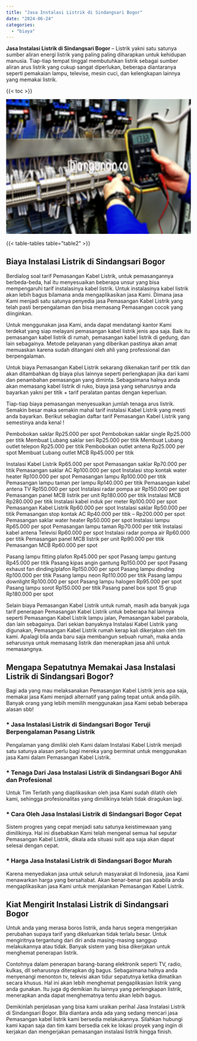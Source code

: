 ```yaml
---
title: "Jasa Instalasi Listrik di Sindangsari Bogor"
date: "2024-06-24"
categories: 
  - "biaya"
---
```


**Jasa Instalasi Listrik di Sindangsari Bogor** – Listrik yakni satu satunya sumber aliran energi listrik yang paling paling diharapkan untuk kehidupan manusia. Tiap-tiap tempat tinggal membutuhkan listrik sebagai sumber aliran arus listrik yang cukup sangat diperlukan, beberapa diantaranya seperti pemakaian lampu, televise, mesin cuci, dan kelengkapan lainnya yang memakai listrik.

{{< toc >}}

![Jasa Instalasi Listrik di Sindangsari Bogor](/images/instalasi-listrik-murah05.png)

{{< table-tables table="table2" >}}

## Biaya Instalasi Listrik di Sindangsari Bogor

Berdialog soal tarif Pemasangan Kabel Listrik, untuk pemasangannya berbeda-beda, hal itu menyesuaikan beberapa unsur yang bisa mempengaruhi tarif instalasinya kabel listrik. Untuk instalasinya kabel listrik akan lebih bagus bilamana anda mengaplikasikan jasa Kami. Dimana jasa Kami menjadi satu satunya penyedia jasa Pemasangan Kabel Listrik yang telah pasti berpengalaman dan bisa memasang Pemasangan cocok yang diinginkan.

Untuk menggunakan jasa Kami, anda dapat mendatangi kantor Kami terdekat yang siap melayani pemasangan kabel listrik jenis apa saja. Baik itu pemasangan kabel listrik di rumah, pemasangan kabel listrik di gedung, dan lain sebagainya. Metode pelayanan yang diberikan pastinya akan amat memuaskan karena sudah ditangani oleh ahli yang professional dan berpengalaman.

Untuk biaya Pemasangan Kabel Listrik sekarang dikenakan tarif per titik dan akan ditambahkan dg biaya plus lainnya seperti perlengkapan jika dari kami dan penambahan pemasangan yang diminta. Sebagaimana halnya anda akan memasang kabel listrik di ruko, biaya jasa yang seharusnya anda bayarkan yakni per titik + tarif peralatan pantas dengan keperluan.

Tiap-tiap biaya pemasangan menyesuaikan jumlah tenaga arus listrik. Semakin besar maka semakin mahal tarif instalasi Kabel Listrik yang mesti anda bayarkan. Berikut sebagian daftar tarif Pemasangan Kabel Listrik yang semestinya anda kenal !

Pembobokan saklar Rp25.000 per spot Pembobokan saklar single Rp25.000 per titik Membuat Lubang saklar seri Rp25.000 per titik Membuat Lubang outlet telepon Rp25.000 per titik Pembobokan outlet antena Rp25.000 per spot Membuat Lubang outlet MCB Rp45.000 per titik

Instalasi Kabel Listrik Rp65.000 per spot Pemasangan saklar Rp70.000 per titik Pemasangan saklar AC Rp100.000 per spot Instalasi stop kontak water heater Rp100.000 per spot Pemasangan lampu Rp100.000 per titik Pemasangan lampu taman per lampu Rp140.000 per titik Pemasangan kabel antena TV Rp150.000 per spot Instalasi radar pompa air Rp150.000 per spot Pemasangan panel MCB listrik per unit Rp180.000 per titik Instalasi MCB Rp280.000 per titik Instalasi kabel induk per meter Rp100.000 per spot Pemasangan Kabel Listrik Rp60.000 per spot Instalasi saklar Rp50.000 per titik Pemasangan stop kontak AC Rp40.000 per titik – Rp200.000 per spot Pemasangan saklar water heater Rp50.000 per spot Instalasi lampu Rp65.000 per spot Pemasangan lampu taman Rp70.000 per titik Instalasi kabel antena Televisi Rp60.000 per spot Instalasi radar pompa air Rp60.000 per titik Pemasangan panel MCB listrik per unit Rp90.000 per titik Pemasangan MCB Rp60.000 per spot

Pasang lampu fitting plafon Rp45.000 per spot Pasang lampu gantung Rp45.000 per titik Pasang kipas angin gantung Rp150.000 per spot Pasang exhaust fan dinding/plafon Rp150.000 per spot Pasang lampu dinding Rp100.000 per titik Pasang lampu neon Rp110.000 per titik Pasang lampu downlight Rp100.000 per spot Pasang lampu halogen Rp95.000 per spot Pasang lampu sorot Rp150.000 per titik Pasang panel box spot 15 grup Rp180.000 per spot

Selain biaya Pemasangan Kabel Listrik untuk rumah, masih ada banyak juga tarif penerapan Pemasangan Kabel Listrik untuk beberapa hal lainnya seperti Pemasangan Kabel Listrik lampu jalan, Pemasangan kabel parabola, dan lain sebagainya. Dari sekian banyaknya Instalasi Kabel Listrik yang digunakan, Pemasangan Kabel Listrik rumah kerap kali dikerjakan oleh tim kami. Apalagi bila anda baru saja membangun sebuah rumah, maka anda seharusnya untuk memasang listrik dan menerapkan jasa ahli untuk memasangnya.

## Mengapa Sepatutnya Memakai Jasa Instalasi Listrik di Sindangsari Bogor?

Bagi ada yang mau melaksanakan Pemasangan Kabel Listrik jenis apa saja, memakai jasa Kami menjadi alternatif yang paling tepat untuk anda pilih. Banyak orang yang lebih memilih menggunakan jasa Kami sebab beberapa alasan sbb!

### \* Jasa Instalasi Listrik di Sindangsari Bogor Teruji Berpengalaman Pasang Listrik

Pengalaman yang dimiliki oleh Kami dalam Instalasi Kabel Listrik menjadi satu satunya alasan perlu bagi mereka yang berminat untuk menggunakan jasa Kami dalam Pemasangan Kabel Listrik.

### \* Tenaga Dari Jasa Instalasi Listrik di Sindangsari Bogor Ahli dan Profesional

Untuk Tim Terlatih yang diaplikasikan oleh jasa Kami sudah dilatih oleh kami, sehingga profesionalitas yang dimilikinya telah tidak diragukan lagi.

### \* Cara Oleh Jasa Instalasi Listrik di Sindangsari Bogor Cepat

Sistem progres yang cepat menjadi satu satunya keistimewaan yang dimilikinya. Hal ini disebabkan Kami telah mengenal semua hal seputar Pemasangan Kabel Listrik, dikala ada situasi sulit apa saja akan dapat selesai dengan cepat.

### \* Harga Jasa Instalasi Listrik di Sindangsari Bogor Murah

Karena menyediakan jasa untuk seluruh masyarakat di Indonesia, jasa Kami menawarkan harga yang bersahabat. Akan benar-benar pas apabila anda mengaplikasikan jasa Kami untuk menjalankan Pemasangan Kabel Listrik.

## Kiat Mengirit Instalasi Listrik di Sindangsari Bogor


Untuk anda yang merasa boros listrik, anda harus segera mengerjakan perubahan supaya tarif yang dikeluarkan tidak terlalu besar. Untuk mengiritnya tergantung dari diri anda masing-masing sanggup melakukannya atau tidak. Banyak sistem yang bisa dikerjakan untuk menghemat penerapan listrik.

Contohnya dalam penerapan barang-barang elektronik seperti TV, radio, kulkas, dll seharusnya diterapkan dg bagus. Sebagaimana halnya anda menyenangi menonton tv, televisi akan tidur sepatutnya ketika dimatikan secara khusus. Hal ini akan lebih menghemat pengaplikasian listrik yang anda gunakan. Itu juga dg demikian itu lainnya yang perlengkapan listrik, menerapkan anda dapat menghematnya tentu akan lebih bagus.

Demikinlah penjelasan yang bisa kami uraikan perihal Jasa Instalasi Listrik di Sindangsari Bogor. Bila diantara anda ada yang sedang mencari jasa Pemasangan kabel listrik kami bersedia melakukannya. Silahkan hubungi kami kapan saja dan tim kami bersedia cek ke lokasi proyek yang ingin di kerjakan dan mengerjakan pemasangan instalasi listrik hingga finish.
